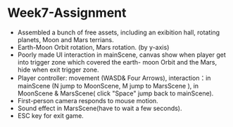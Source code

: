 # Week7-Assignment
 - Assembled a bunch of free assets, including an exibition hall, rotating planets, Moon and Mars terrians.
 - Earth-Moon Orbit rotation, Mars rotation. (by y-axis)  
 - Poorly made UI interaction in mainScene, canvas show when player get into trigger zone which covered the earth- moon Orbit and the Mars, hide when exit trigger zone. 
 - Player controller: movement (WASD& Four Arrows), interaction：in mainScene (N jump to MoonScene, M jump to MarsScene ), in MoonScene & MarsScene( click "Space" jump back to mainScene).
 - First-person camera responds to mouse motion.
 - Sound effect in MarsScene(have to wait a few seconds).
 - ESC key for exit game.

